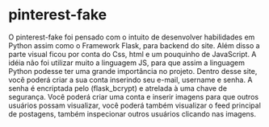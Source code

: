 # pinterest-fake
O pinterest-fake foi pensado com o intuito de desenvolver habilidades em Python assim como o Framework  Flask, para backend do site.
Além disso a parte visual ficou por conta do Css, html e um pouquinho de JavaScript. 
A idéia não foi utilizar muito a linguagem JS, para que assim a linguagem Python podesse ter uma grande importância no projeto.
Dentro desse site, você poderá criar a sua conta inserindo seu e-mail, username e senha. A senha é encriptada pelo (flask_bcrypt) e atrelada à uma chave de segurança.
Você poderá criar uma conta e inserir imagens para que outros usuários possam visualizar, você poderá também visualizar o feed principal de postagens,
também inspecionar outros usuários clicando nas imagens.
